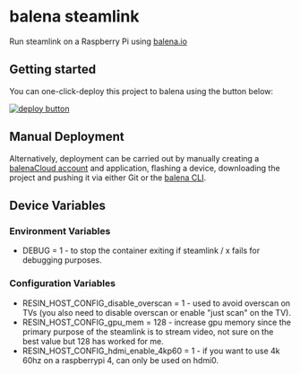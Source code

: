 # balena steamlink 

Run steamlink on a Raspberry Pi using [balena.io](https://www.balena.io/)

## Getting started 

You can one-click-deploy this project to balena using the button below:

[![deploy button](https://balena.io/deploy.svg)](https://dashboard.balena-cloud.com/deploy?repoUrl=https://github.com/Page-/steamlink&defaultDeviceType=raspberrypi3)

## Manual Deployment

Alternatively, deployment can be carried out by manually creating a [balenaCloud account](https://dashboard.balena-cloud.com) and application, flashing a device, downloading the project and pushing it via either Git or the [balena CLI](https://github.com/balena-io/balena-cli).

## Device Variables

### Environment Variables

* DEBUG = 1 - to stop the container exiting if steamlink / x fails for debugging purposes.

### Configuration Variables

* RESIN_HOST_CONFIG_disable_overscan = 1 - used to avoid overscan on TVs (you also need to disable overscan or enable "just scan" on the TV).
* RESIN_HOST_CONFIG_gpu_mem = 128 - increase gpu memory since the primary purpose of the steamlink is to stream video, not sure on the best value but 128 has worked for me.
* RESIN_HOST_CONFIG_hdmi_enable_4kp60 = 1 - if you want to use 4k 60hz on a raspberrypi 4, can only be used on hdmi0.
